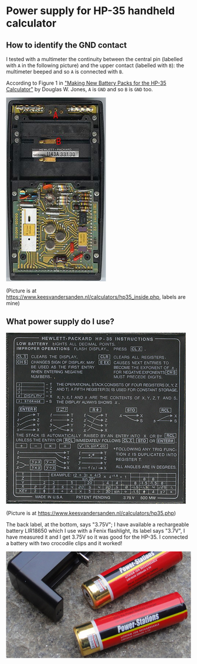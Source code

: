 # Power supply for HP-35 handheld calculator

## How to identify the GND contact
I tested with a multimeter the continuity between the central
pin (labelled with `A` in the following picture) and the upper contact
(labelled with `B`): the multimeter beeped and so `A` is connected with `B`.

According to Figure 1 in ["Making New Battery Packs for the HP-35 Calculator"](http://homepage.divms.uiowa.edu/~jones/hp/battery/) by Douglas W. Jones, `A` is `GND` and so `B` is `GND` too.

![Inside of the HP-35 handheld calculator, picture courtesy of Kees van der Sanden](HP35_1143A33130_inside_01.jpg)

(Picture is at https://www.keesvandersanden.nl/calculators/hp35_inside.php, labels are mine)

## What power supply do I use?
![Back label of the HP-35 handheld calculator, picture courtesy of Kees van der Sanden](HP35_1302S48386_backlabel.jpg)

(Picture is at https://www.keesvandersanden.nl/calculators/hp35.php)

The back label, at the bottom, says "3.75V"; I have available a rechargeable battery LIR18650 which I use with a Fenix flashlight, its label says "3.7V", I have measured it and I get 3.75V so it was good for the HP-35.
I connected a battery  with two crocodile clips and it worked!

![Rechargeable battery LIR18650 by "Power-Stations"](battery_power_stations_LIR18650.png)
